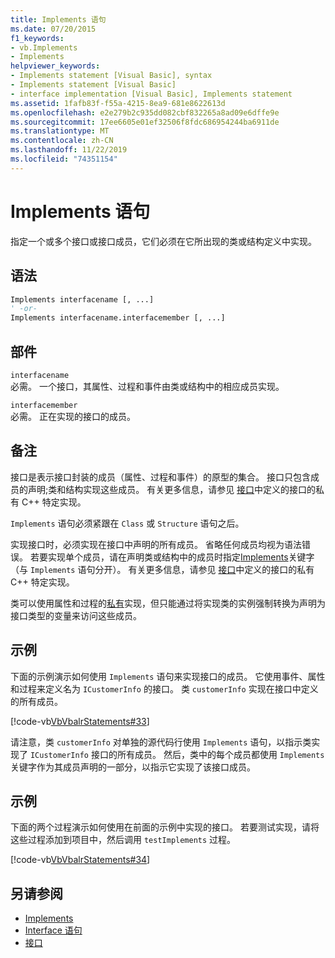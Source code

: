```yaml
---
title: Implements 语句
ms.date: 07/20/2015
f1_keywords:
- vb.Implements
- Implements
helpviewer_keywords:
- Implements statement [Visual Basic], syntax
- Implements statement [Visual Basic]
- interface implementation [Visual Basic], Implements statement
ms.assetid: 1fafb83f-f55a-4215-8ea9-681e8622613d
ms.openlocfilehash: e2e279b2c935dd082cbf832265a8ad09e6dffe9e
ms.sourcegitcommit: 17ee6605e01ef32506f8fdc686954244ba6911de
ms.translationtype: MT
ms.contentlocale: zh-CN
ms.lasthandoff: 11/22/2019
ms.locfileid: "74351154"
---
```

# <a name="implements-statement"></a>Implements 语句
指定一个或多个接口或接口成员，它们必须在它所出现的类或结构定义中实现。  
  
## <a name="syntax"></a>语法  
  
```vb  
Implements interfacename [, ...]  
' -or-  
Implements interfacename.interfacemember [, ...]  
```  
  
## <a name="parts"></a>部件  
 `interfacename`  
 必需。 一个接口，其属性、过程和事件由类或结构中的相应成员实现。  
  
 `interfacemember`  
 必需。 正在实现的接口的成员。  
  
## <a name="remarks"></a>备注  
 接口是表示接口封装的成员（属性、过程和事件）的原型的集合。 接口只包含成员的声明;类和结构实现这些成员。 有关更多信息，请参见 [接口](../../../visual-basic/programming-guide/language-features/interfaces/index.md)中定义的接口的私有 C++ 特定实现。  
  
 `Implements` 语句必须紧跟在 `Class` 或 `Structure` 语句之后。  
  
 实现接口时，必须实现在接口中声明的所有成员。 省略任何成员均视为语法错误。 若要实现单个成员，请在声明类或结构中的成员时指定[Implements](../../../visual-basic/language-reference/statements/implements-clause.md)关键字（与 `Implements` 语句分开）。 有关更多信息，请参见 [接口](../../../visual-basic/programming-guide/language-features/interfaces/index.md)中定义的接口的私有 C++ 特定实现。  
  
 类可以使用属性和过程的[私有](../../../visual-basic/language-reference/modifiers/private.md)实现，但只能通过将实现类的实例强制转换为声明为接口类型的变量来访问这些成员。  
  
## <a name="example"></a>示例  
 下面的示例演示如何使用 `Implements` 语句来实现接口的成员。 它使用事件、属性和过程来定义名为 `ICustomerInfo` 的接口。 类 `customerInfo` 实现在接口中定义的所有成员。  
  
 [!code-vb[VbVbalrStatements#33](~/samples/snippets/visualbasic/VS_Snippets_VBCSharp/VbVbalrStatements/VB/Class1.vb#33)]  
  
 请注意，类 `customerInfo` 对单独的源代码行使用 `Implements` 语句，以指示类实现了 `ICustomerInfo` 接口的所有成员。 然后，类中的每个成员都使用 `Implements` 关键字作为其成员声明的一部分，以指示它实现了该接口成员。  
  
## <a name="example"></a>示例  
 下面的两个过程演示如何使用在前面的示例中实现的接口。 若要测试实现，请将这些过程添加到项目中，然后调用 `testImplements` 过程。  
  
 [!code-vb[VbVbalrStatements#34](~/samples/snippets/visualbasic/VS_Snippets_VBCSharp/VbVbalrStatements/VB/Class1.vb#34)]  
  
## <a name="see-also"></a>另请参阅

- [Implements](../../../visual-basic/language-reference/statements/implements-clause.md)
- [Interface 语句](../../../visual-basic/language-reference/statements/interface-statement.md)
- [接口](../../../visual-basic/programming-guide/language-features/interfaces/index.md)
